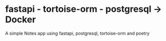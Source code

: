 # fastapi - tortoise-orm - postgresql -> Docker

A simple Notes app using fastapi, postgresql, tortoise-orm and poetry
